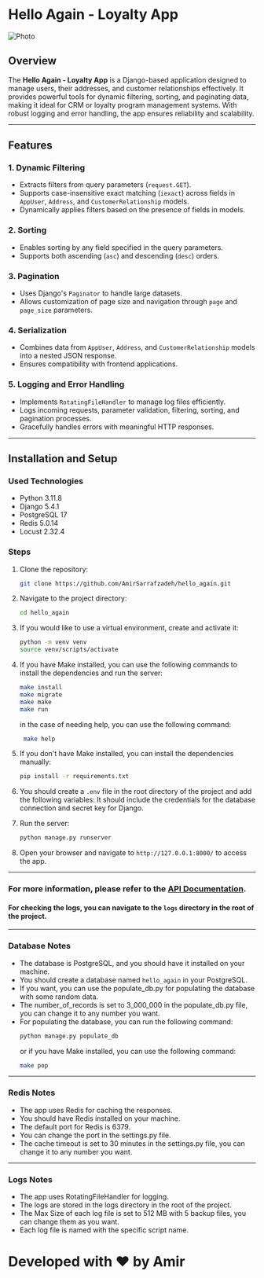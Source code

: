 # Hello Again - Loyalty App

<img src="https://i.postimg.cc/sD9s0Z6k/Slide2.jpg" alt="Photo">

## Overview

The **Hello Again - Loyalty App** is a Django-based application designed to manage users, their addresses, and customer relationships effectively. It provides powerful tools for dynamic filtering, sorting, and paginating data, making it ideal for CRM or loyalty program management systems. With robust logging and error handling, the app ensures reliability and scalability.

---

## Features

### 1. Dynamic Filtering
- Extracts filters from query parameters (`request.GET`).
- Supports case-insensitive exact matching (`iexact`) across fields in `AppUser`, `Address`, and `CustomerRelationship` models.
- Dynamically applies filters based on the presence of fields in models.

### 2. Sorting
- Enables sorting by any field specified in the query parameters.
- Supports both ascending (`asc`) and descending (`desc`) orders.

### 3. Pagination
- Uses Django's `Paginator` to handle large datasets.
- Allows customization of page size and navigation through `page` and `page_size` parameters.

### 4. Serialization
- Combines data from `AppUser`, `Address`, and `CustomerRelationship` models into a nested JSON response.
- Ensures compatibility with frontend applications.

### 5. Logging and Error Handling
- Implements `RotatingFileHandler` to manage log files efficiently.
- Logs incoming requests, parameter validation, filtering, sorting, and pagination processes.
- Gracefully handles errors with meaningful HTTP responses.

---

## Installation and Setup

### Used Technologies 
- Python 3.11.8
- Django 5.4.1
- PostgreSQL 17
- Redis 5.0.14
- Locust 2.32.4

### Steps
1. Clone the repository:
   ```bash
   git clone https://github.com/AmirSarrafzadeh/hello_again.git
   ```
2. Navigate to the project directory:
   ```bash
   cd hello_again
   ```
3. If you would like to use a virtual environment, create and activate it:
   ```bash
   python -m venv venv
   source venv/scripts/activate
   ```
4. If you have Make installed, you can use the following commands to install the dependencies and run the server:
   ```bash
   make install
   make migrate
   make make
   make run
    ```
   in the case of needing help, you can use the following command:
   ```bash
    make help
    ```
5. If you don't have Make installed, you can install the dependencies manually:
    ```bash
    pip install -r requirements.txt
    ```
6. You should create a `.env` file in the root directory of the project and add the following variables:
    It should include the credentials for the database connection and secret key for Django.

7. Run the server:
   ```bash
   python manage.py runserver
   ```
8. Open your browser and navigate to `http://127.0.0.1:8000/` to access the app.

---

### For more information, please refer to the [API Documentation](http://127.0.0.1:8000/api/docs).

#### For checking the logs, you can navigate to the `logs` directory in the root of the project.

---
### Database Notes 
- The database is PostgreSQL, and you should have it installed on your machine.
- You should create a database named `hello_again` in your PostgreSQL.
- If you want, you can use the populate_db.py for populating the database with some random data.
- The number_of_records is set to 3_000_000 in the populate_db.py file, you can change it to any number you want.
- For populating the database, you can run the following command:
    ```bash
    python manage.py populate_db
    ```
  or if you have Make installed, you can use the following command:
    ```bash
    make pop
   ```
---
### Redis Notes
- The app uses Redis for caching the responses.
- You should have Redis installed on your machine.
- The default port for Redis is 6379.
- You can change the port in the settings.py file.
- The cache timeout is set to 30 minutes in the settings.py file, you can change it to any number you want.
---
### Logs Notes
- The app uses RotatingFileHandler for logging.
- The logs are stored in the logs directory in the root of the project.
- The Max Size of each log file is set to 512 MB with 5 backup files, you can change them as you want.
- Each log file is named with the specific script name.

# Developed with ❤️ by Amir 
